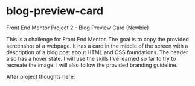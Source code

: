 # blog-preview-card
Front End Mentor Project 2 - Blog Preview Card (Newbie)

This is a challenge for Front End Mentor.  The goal is to copy the provided screenshot of a webpage.  It has a card in the middle of the screen with a description of a blog post about HTML and CSS foundations.  The header also has a hover state.  I will use the skills I've learned so far to try to recreate the image.  I will also follow the provided branding guideline.

After project thoughts here:


